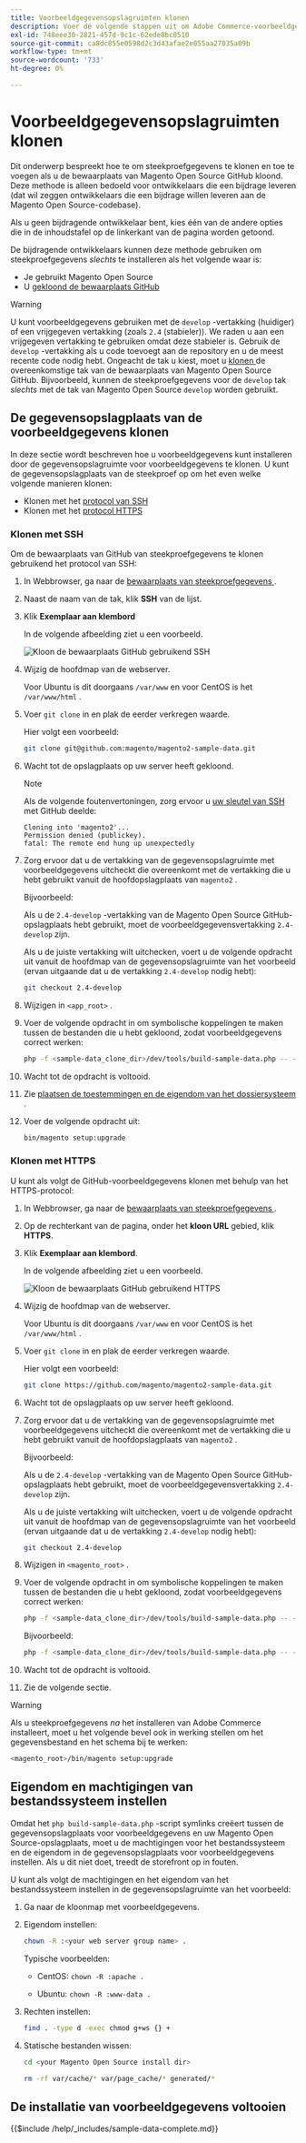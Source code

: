 ```yaml
---
title: Voorbeeldgegevensopslagruimten klonen
description: Voer de volgende stappen uit om Adobe Commerce-voorbeeldgegevens te installeren door Git-opslagplaatsen te klonen.
exl-id: 748eee30-2821-457d-9c1c-62ede8bc0510
source-git-commit: ca8dc855e0598d2c3d43afae2e055aa27035a09b
workflow-type: tm+mt
source-wordcount: '733'
ht-degree: 0%

---
```


# Voorbeeldgegevensopslagruimten klonen

Dit onderwerp bespreekt hoe te om steekproefgegevens te klonen en toe te voegen als u de bewaarplaats van Magento Open Source GitHub kloond. Deze methode is alleen bedoeld voor ontwikkelaars die een bijdrage leveren (dat wil zeggen ontwikkelaars die een bijdrage willen leveren aan de Magento Open Source-codebase).

Als u geen bijdragende ontwikkelaar bent, kies één van de andere opties die in de inhoudstafel op de linkerkant van de pagina worden getoond.

De bijdragende ontwikkelaars kunnen deze methode gebruiken om steekproefgegevens *slechts* te installeren als het volgende waar is:

* Je gebruikt Magento Open Source
* U [ gekloond de bewaarplaats GitHub ](https://developer.adobe.com/commerce/contributor/guides/install/clone-repository/)

>[!WARNING]
>
>U kunt voorbeeldgegevens gebruiken met de `develop` -vertakking (huidiger) of een vrijgegeven vertakking (zoals `2.4` (stabieler)). We raden u aan een vrijgegeven vertakking te gebruiken omdat deze stabieler is. Gebruik de `develop` -vertakking als u code toevoegt aan de repository en u de meest recente code nodig hebt. Ongeacht de tak u kiest, moet u [ klonen ](https://developer.adobe.com/commerce/contributor/guides/install/clone-repository/) de overeenkomstige tak van de bewaarplaats van Magento Open Source GitHub. Bijvoorbeeld, kunnen de steekproefgegevens voor de `develop` tak *slechts* met de tak van Magento Open Source `develop` worden gebruikt.

## De gegevensopslagplaats van de voorbeeldgegevens klonen

In deze sectie wordt beschreven hoe u voorbeeldgegevens kunt installeren door de gegevensopslagruimte voor voorbeeldgegevens te klonen. U kunt de gegevensopslagplaats van de steekproef op om het even welke volgende manieren klonen:

* Klonen met het [ protocol van SSH ](#clone-with-ssh)
* Klonen met het [ protocol HTTPS ](#clone-with-https)

### Klonen met SSH

Om de bewaarplaats van GitHub van steekproefgegevens te klonen gebruikend het protocol van SSH:

1. In Webbrowser, ga naar de [ bewaarplaats van steekproefgegevens ](https://github.com/magento/magento2-sample-data).
1. Naast de naam van de tak, klik **SSH** van de lijst.
1. Klik **Exemplaar aan klembord**

   In de volgende afbeelding ziet u een voorbeeld.

   ![ Kloon de bewaarplaats GitHub gebruikend SSH ](../../assets/installation/install_mage2_clone-ssh.png)

1. Wijzig de hoofdmap van de webserver.

   Voor Ubuntu is dit doorgaans `/var/www` en voor CentOS is het `/var/www/html` .

1. Voer `git clone` in en plak de eerder verkregen waarde.

   Hier volgt een voorbeeld:

   ```bash
   git clone git@github.com:magento/magento2-sample-data.git
   ```

1. Wacht tot de opslagplaats op uw server heeft gekloond.

   >[!NOTE]
   >
   >Als de volgende foutenvertoningen, zorg ervoor u [ uw sleutel van SSH ](https://docs.github.com/articles/generating-ssh-keys/) met GitHub deelde:<br>

   ```
   Cloning into 'magento2'...
   Permission denied (publickey).
   fatal: The remote end hung up unexpectedly
   ```

1. Zorg ervoor dat u de vertakking van de gegevensopslagruimte met voorbeeldgegevens uitcheckt die overeenkomt met de vertakking die u hebt gebruikt vanuit de hoofdopslagplaats van `magento2` .

   Bijvoorbeeld:

   Als u de `2.4-develop` -vertakking van de Magento Open Source GitHub-opslagplaats hebt gebruikt, moet de voorbeeldgegevensvertakking `2.4-develop` zijn.

   Als u de juiste vertakking wilt uitchecken, voert u de volgende opdracht uit vanuit de hoofdmap van de gegevensopslagruimte van het voorbeeld (ervan uitgaande dat u de vertakking `2.4-develop` nodig hebt):

   ```bash
   git checkout 2.4-develop
   ```

1. Wijzigen in `<app_root>` .
1. Voer de volgende opdracht in om symbolische koppelingen te maken tussen de bestanden die u hebt gekloond, zodat voorbeeldgegevens correct werken:

   ```bash
   php -f <sample-data_clone_dir>/dev/tools/build-sample-data.php -- --ce-source="<path_to_your_magento_instance>"
   ```

1. Wacht tot de opdracht is voltooid.

1. Zie [ plaatsen de toestemmingen en de eigendom van het dossiersysteem ](#set-file-system-ownership-and-permissions).

1. Voer de volgende opdracht uit:

   ```bash
   bin/magento setup:upgrade
   ```

### Klonen met HTTPS

U kunt als volgt de GitHub-voorbeeldgegevens klonen met behulp van het HTTPS-protocol:

1. In Webbrowser, ga naar de [ bewaarplaats van steekproefgegevens ](https://github.com/magento/magento2-sample-data).
1. Op de rechterkant van de pagina, onder het **kloon URL** gebied, klik **HTTPS**.
1. Klik **Exemplaar aan klembord**.

   In de volgende afbeelding ziet u een voorbeeld.

   ![ Kloon de bewaarplaats GitHub gebruikend HTTPS ](../../assets/installation/install_mage2_clone-https.png)

1. Wijzig de hoofdmap van de webserver.

   Voor Ubuntu is dit doorgaans `/var/www` en voor CentOS is het `/var/www/html` .

1. Voer `git clone` in en plak de eerder verkregen waarde.

   Hier volgt een voorbeeld:

   ```bash
   git clone https://github.com/magento/magento2-sample-data.git
   ```

1. Wacht tot de opslagplaats op uw server heeft gekloond.
1. Zorg ervoor dat u de vertakking van de gegevensopslagruimte met voorbeeldgegevens uitcheckt die overeenkomt met de vertakking die u hebt gebruikt vanuit de hoofdopslagplaats van `magento2` .

   Bijvoorbeeld:

   Als u de `2.4-develop` -vertakking van de Magento Open Source GitHub-opslagplaats hebt gebruikt, moet de voorbeeldgegevensvertakking `2.4-develop` zijn.

   Als u de juiste vertakking wilt uitchecken, voert u de volgende opdracht uit vanuit de hoofdmap van de gegevensopslagruimte van het voorbeeld (ervan uitgaande dat u de vertakking `2.4-develop` nodig hebt):

   ```bash
   git checkout 2.4-develop
   ```

1. Wijzigen in `<magento_root>` .
1. Voer de volgende opdracht in om symbolische koppelingen te maken tussen de bestanden die u hebt gekloond, zodat voorbeeldgegevens correct werken:

   ```bash
   php -f <sample-data_clone_dir>/dev/tools/build-sample-data.php -- --ce-source="<path_to_your_magento_instance>"
   ```

   Bijvoorbeeld:

   ```bash
   php -f <sample-data_clone_dir>/dev/tools/build-sample-data.php -- --ce-source="/var/www/magento2"
   ```

1. Wacht tot de opdracht is voltooid.
1. Zie de volgende sectie.

>[!WARNING]
>
>Als u steekproefgegevens *na* het installeren van Adobe Commerce installeert, moet u het volgende bevel ook in werking stellen om het gegevensbestand en het schema bij te werken:
>
>```bash
><magento_root>/bin/magento setup:upgrade
>```

## Eigendom en machtigingen van bestandssysteem instellen

Omdat het `php build-sample-data.php` -script symlinks creëert tussen de gegevensopslagplaats voor voorbeeldgegevens en uw Magento Open Source-opslagplaats, moet u de machtigingen voor het bestandssysteem en de eigendom in de gegevensopslagplaats voor voorbeeldgegevens instellen. Als u dit niet doet, treedt de storefront op in fouten.

U kunt als volgt de machtigingen en het eigendom van het bestandssysteem instellen in de gegevensopslagruimte van het voorbeeld:

1. Ga naar de kloonmap met voorbeeldgegevens.
1. Eigendom instellen:

   ```bash
   chown -R :<your web server group name> .
   ```

   Typische voorbeelden:

   * CentOS: `chown -R :apache .`

   * Ubuntu: `chown -R :www-data .`

1. Rechten instellen:

   ```bash
   find . -type d -exec chmod g+ws {} +
   ```

1. Statische bestanden wissen:

   ```bash
   cd <your Magento Open Source install dir>
   ```

   ```bash
   rm -rf var/cache/* var/page_cache/* generated/*
   ```

## De installatie van voorbeeldgegevens voltooien

{{$include /help/_includes/sample-data-complete.md}}
